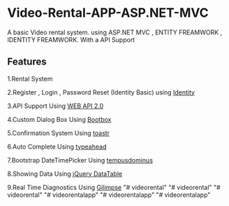 # Video-Rental-APP-ASP.NET-MVC

A basic Video rental system. using ASP.NET MVC , ENTITY FREAMWORK , IDENTITY FREAMWORK.
With a API Support

## Features

1.Rental System

2.Register , Login , Password Reset (Identity Basic) using [Identity](https://www.asp.net/identity)

3.API Support Using [WEB API 2.0](https://msdn.microsoft.com/en-us/library/dn448365(v=vs.118).aspx)

4.Custom Dialog Box Using  [Bootbox](http://bootboxjs.com/)

5.Confirmation System Using  [toastr](https://codeseven.github.io/toastr/)

6.Auto Complete Using  [typeahead](https://twitter.github.io/typeahead.js/)

7.Bootstrap DateTimePicker Using  [tempusdominus](https://tempusdominus.github.io/bootstrap-4/)

8.Showing Data Using [jQuery DataTable](https://datatables.net/)

9.Real Time Diagnostics Using [Gilimpse](http://blog.getglimpse.com/)
"# videorental" 
"# videorental" 
"# videorental" 
"# videorentalapp" 
"# videorentalapp" 
"# videorentalapp" 
